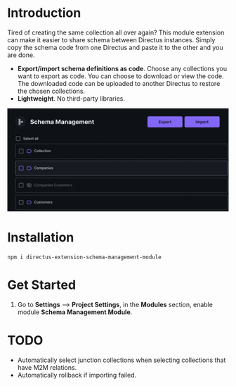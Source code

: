 # Introduction
Tired of creating the same collection all over again? This module extension can make it easier to share schema between Directus instances. Simply copy the schema code from one Directus and paste it to the other and you are done.

- **Export/import schema definitions as code**. Choose any collections you want to export as code. You can choose to download or view the code. The downloaded code can be uploaded to another Directus to restore the chosen collections.
- **Lightweight**. No third-party libraries.

![](./screenshots/screenshot1.png)

# Installation
```
npm i directus-extension-schema-management-module
```

# Get Started
1. Go to **Settings** --> **Project Settings**, in the **Modules** section, enable module **Schema Management Module**.

# TODO
- Automatically select junction collections when selecting collections that have M2M relations.
- Automatically rollback if importing failed.
